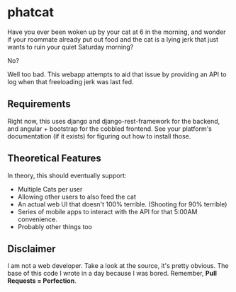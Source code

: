 # phatcat

Have you ever been woken up by your cat at 6 in the morning, and wonder if your roommate already put out food and the cat is a lying jerk that just wants to ruin your quiet Saturday morning?

No?

Well too bad.
This webapp attempts to aid that issue by providing an API to log when that freeloading jerk was last fed.

## Requirements

Right now, this uses django and django-rest-framework for the backend, and angular + bootstrap for the cobbled frontend.
See your platform's documentation (if it exists) for figuring out how to install those.

## Theoretical Features

In theory, this should eventually support:
 - Multiple Cats per user
 - Allowing other users to also feed the cat
 - An actual web UI that doesn't 100% terrible. (Shooting for 90% terrible)
 - Series of mobile apps to interact with the API for that 5:00AM convenience.
 - Probably other things too

## Disclaimer

I am not a web developer.
Take a look at the source, it's pretty obvious.
The base of this code I wrote in a day because I was bored.
Remember, **Pull Requests = Perfection**.


